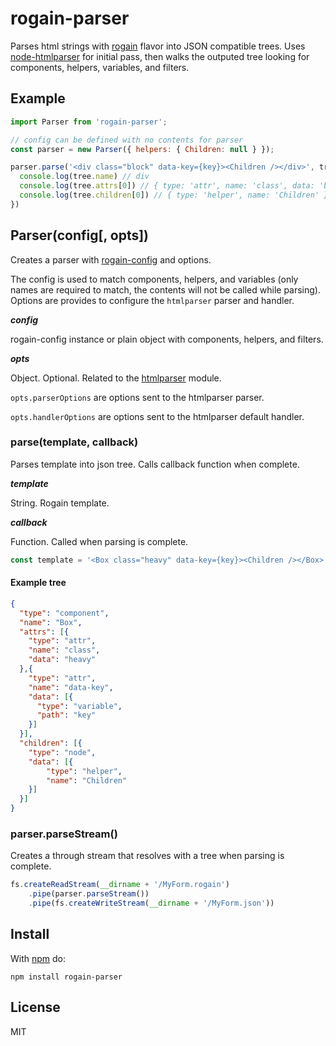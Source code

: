 # rogain-parser

Parses html strings with [rogain](https://www.npmjs.com/package/rogain) flavor into JSON compatible trees.  Uses [node-htmlparser](https://github.com/tautologistics/node-htmlparser) for initial pass, then walks the outputed tree looking for components, helpers, variables, and filters.

## Example 

```js
import Parser from 'rogain-parser';

// config can be defined with no contents for parser
const parser = new Parser({ helpers: { Children: null } });

parser.parse('<div class="block" data-key={key}><Children /></div>', tree => {
  console.log(tree.name) // div
  console.log(tree.attrs[0]) // { type: 'attr', name: 'class', data: 'block' }
  console.log(tree.children[0]) // { type: 'helper', name: 'Children' }
})
```

## Parser(config[, opts])

Creates a parser with [rogain-config](https://www.npmjs.com/package/rogain-config) and options.  

The config is used to match components, helpers, and variables (only names are required to match, the contents will not be called while parsing). Options are provides to configure the `htmlparser` parser and handler.

___config___

rogain-config instance or plain object with components, helpers, and filters.

___opts___

Object. Optional. Related to the [htmlparser](https://github.com/tautologistics/node-htmlparser) module.

`opts.parserOptions` are options sent to the htmlparser parser.

`opts.handlerOptions` are options sent to the htmlparser default handler.


### parse(template, callback)

Parses template into json tree. Calls callback function when complete.

___template___

String. Rogain template.

___callback___

Function. Called when parsing is complete.

```js
const template = '<Box class="heavy" data-key={key}><Children /></Box>';
```

#### Example tree 

```json
{
  "type": "component",
  "name": "Box",
  "attrs": [{
    "type": "attr",
    "name": "class",
    "data": "heavy"
  },{
    "type": "attr",
    "name": "data-key",
    "data": [{
      "type": "variable",
      "path": "key"
    }]
  }],
  "children": [{
    "type": "node",
    "data": [{
        "type": "helper",
        "name": "Children"
    }]
  }]
}
```

### parser.parseStream()

Creates a through stream that resolves with a tree when parsing is complete.

```js
fs.createReadStream(__dirname + '/MyForm.rogain')
    .pipe(parser.parseStream())
    .pipe(fs.createWriteStream(__dirname + '/MyForm.json'))
```

## Install 

With [npm](https://www.npmjs.com) do:

```
npm install rogain-parser
```

## License

MIT